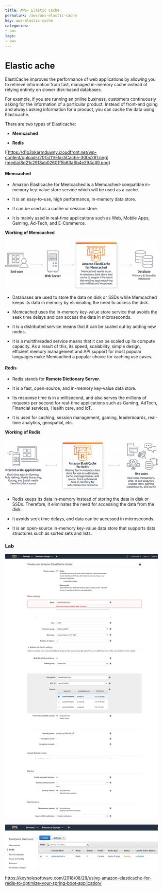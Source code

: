 ```yaml
---
title: AWS- Elastic Cache
permalink: /aws/aws-elastic-cache
key: aws-elastic-cache
categories:
- aws
tags:
- aws
---
```



Elastic ache
============

ElastiCache improves the performance of web applications by allowing you to
retrieve information from fast, managed in-memory cache instead of relying
entirely on slower disk-based databases.

For example, if you are running an online business, customers continuously
asking for the information of a particular product. Instead of front-end going
and always asking information for a product, you can cache the data using
Elasticache.

There are two types of Elasticache:

-   **Memcached**

-   **Redis**

![https://d1o2okarmduwny.cloudfront.net/wp-content/uploads/2015/11/ElastiCache-300x291.png](media/8d21c2918ab02601f5b63a6b4e294c49.png)

#### Memcached

-   Amazon Elasticache for Memcached is a Memcached-compatible in-memory
    key-value store service which will be used as a cache.

-   It is an easy-to-use, high performance, in-memory data store.

-   It can be used as a cache or session store.

-   It is mainly used in real-time applications such as Web, Mobile Apps,
    Gaming, Ad-Tech, and E-Commerce.

**Working of Memcached**

![](media/510443c9668fa806b4cf2665d44582a3.png)

-   Databases are used to store the data on disk or SSDs while Memcached keeps
    its data in memory by eliminating the need to access the disk.

-   Memcached uses the in-memory key-value store service that avoids the seek
    time delays and can access the data in microseconds.

-   It is a distributed service means that it can be scaled out by adding new
    nodes.

-   It is a multithreaded service means that it can be scaled up its compute
    capacity. As a result of this, its speed, scalability, simple design,
    efficient memory management and API support for most popular languages make
    Memcached a popular choice for caching use cases.

#### Redis

-   Redis stands for **Remote Dictionary Server**.

-   It is a fast, open-source, and in-memory key-value data store.

-   Its response time is in a millisecond, and also serves the millions of
    requests per second for real-time applications such as Gaming, AdTech,
    Financial services, Health care, and IoT.

-   It is used for caching, session management, gaming, leaderboards, real-time
    analytics, geospatial, etc.

**Working of Redis**

![](media/db7f0a9a7ebacd4fa64009bba413f98b.png)

-   Redis keeps its data in-memory instead of storing the data in disk or SSDs.
    Therefore, it eliminates the need for accessing the data from the disk.

-   It avoids seek time delays, and data can be accessed in microseconds.

-   It is an open-source in-memory key-value data store that supports data
    structures such as sorted sets and lists.

### Lab 

![](media/f17ed7f0b89a5bdc3d038a743b538d40.png)

![](media/c604b9740876dc4bfc770052f5b3df7b.png)

<https://keyholesoftware.com/2018/08/28/using-amazon-elasticache-for-redis-to-optimize-your-spring-boot-application/>

